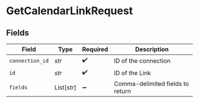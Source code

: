 # GetCalendarLinkRequest


## Fields

| Field                            | Type                             | Required                         | Description                      |
| -------------------------------- | -------------------------------- | -------------------------------- | -------------------------------- |
| `connection_id`                  | *str*                            | :heavy_check_mark:               | ID of the connection             |
| `id`                             | *str*                            | :heavy_check_mark:               | ID of the Link                   |
| `fields`                         | List[*str*]                      | :heavy_minus_sign:               | Comma-delimited fields to return |